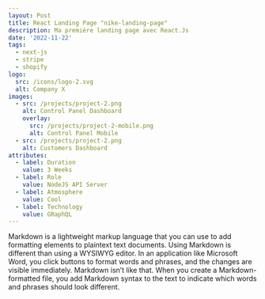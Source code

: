 ```yaml
---
layout: Post
title: React Landing Page "nike-landing-page"
description: Ma première landing page avec React.Js
date: '2022-11-22'
tags:
  - next-js
  - stripe
  - shopify
logo:
  src: /icons/logo-2.svg
  alt: Company X
images:
  - src: /projects/project-2.png
    alt: Control Panel Dashboard
    overlay:
      src: /projects/project-2-mobile.png
      alt: Control Panel Mobile
  - src: /projects/project-2.png
    alt: Customers Dashboard
attributes:
  - label: Duration
    value: 3 Weeks
  - label: Role
    value: NodeJS API Server
  - label: Atmosphere
    value: Cool
  - label: Technology
    value: GRaphQL
---
```


Markdown is a lightweight markup language that you can use to add formatting elements to plaintext text documents. Using Markdown is different than using a WYSIWYG editor. In an application like Microsoft Word, you click buttons to format words and phrases, and the changes are visible immediately. Markdown isn’t like that. When you create a Markdown-formatted file, you add Markdown syntax to the text to indicate which words and phrases should look different.

